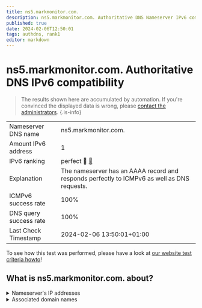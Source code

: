 ```yaml
---
title: ns5.markmonitor.com.
description: ns5.markmonitor.com. Authoritative DNS Nameserver IPv6 compatibility
published: true
date: 2024-02-06T12:50:01
tags: authdns, rank1
editor: markdown
---
```


# ns5.markmonitor.com. Authoritative DNS IPv6 compatibility

> The results shown here are accumulated by automation. If you're convinced the displayed data is wrong, please [contact the administrators](/howto/chat). 
{.is-info}




|   |   |
| - | - |
| Nameserver DNS name | ns5.markmonitor.com.
| Amount IPv6 address | 1
| IPv6 ranking | perfect :1st_place_medal: [🔗](/howto/ranking) |
| Explanation | The nameserver has an AAAA record and responds perfectly to ICMPv6 as well as DNS requests. |
| ICMPv6 success rate | 100%|
| DNS query success rate | 100% |
| Last Check Timestamp | 2024-02-06 13:50:01+01:00 |

To see how this test was performed, please have a look at [our website test criteria howto](/howto/testcriteria/authdns)!


## What is ns5.markmonitor.com. about?




<details>
<summary>Nameserver's IP addresses</summary>

2620:10a:80a8::2

</details>



<details>
<summary>Associated domain names</summary>

www.axa.de

</details>
